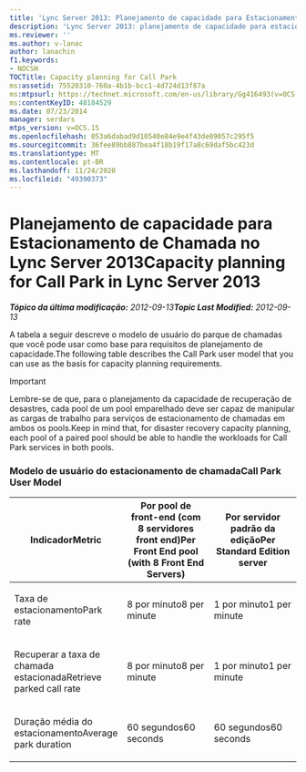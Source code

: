 ```yaml
---
title: 'Lync Server 2013: Planejamento de capacidade para Estacionamento de Chamada'
description: 'Lync Server 2013: planejamento de capacidade para estacionamento de chamadas.'
ms.reviewer: ''
ms.author: v-lanac
author: lanachin
f1.keywords:
- NOCSH
TOCTitle: Capacity planning for Call Park
ms:assetid: 75520310-760a-4b1b-bcc1-4d724d13f87a
ms:mtpsurl: https://technet.microsoft.com/en-us/library/Gg416493(v=OCS.15)
ms:contentKeyID: 48184529
ms.date: 07/23/2014
manager: serdars
mtps_version: v=OCS.15
ms.openlocfilehash: 053a6dabad9d10540e84e9e4f43de09057c295f5
ms.sourcegitcommit: 36fee89bb887bea4f18b19f17a8c69daf5bc423d
ms.translationtype: MT
ms.contentlocale: pt-BR
ms.lasthandoff: 11/24/2020
ms.locfileid: "49390373"
---
```

# <a name="capacity-planning-for-call-park-in-lync-server-2013"></a><span data-ttu-id="66c40-103">Planejamento de capacidade para Estacionamento de Chamada no Lync Server 2013</span><span class="sxs-lookup"><span data-stu-id="66c40-103">Capacity planning for Call Park in Lync Server 2013</span></span>

<div data-xmlns="http://www.w3.org/1999/xhtml">

<div class="topic" data-xmlns="http://www.w3.org/1999/xhtml" data-msxsl="urn:schemas-microsoft-com:xslt" data-cs="https://msdn.microsoft.com/">

<div data-asp="https://msdn2.microsoft.com/asp">



</div>

<div id="mainSection">

<div id="mainBody"><span data-ttu-id="66c40-104">

<span> </span></span><span class="sxs-lookup"><span data-stu-id="66c40-104">

<span> </span></span></span>

<span data-ttu-id="66c40-105">_**Tópico da última modificação:** 2012-09-13_</span><span class="sxs-lookup"><span data-stu-id="66c40-105">_**Topic Last Modified:** 2012-09-13_</span></span>

<div id="sectionSection0" class="section">

<span data-ttu-id="66c40-106">A tabela a seguir descreve o modelo de usuário do parque de chamadas que você pode usar como base para requisitos de planejamento de capacidade.</span><span class="sxs-lookup"><span data-stu-id="66c40-106">The following table describes the Call Park user model that you can use as the basis for capacity planning requirements.</span></span>

<div>


> [!IMPORTANT]  
> <span data-ttu-id="66c40-107">Lembre-se de que, para o planejamento da capacidade de recuperação de desastres, cada pool de um pool emparelhado deve ser capaz de manipular as cargas de trabalho para serviços de estacionamento de chamadas em ambos os pools.</span><span class="sxs-lookup"><span data-stu-id="66c40-107">Keep in mind that, for disaster recovery capacity planning, each pool of a paired pool should be able to handle the workloads for Call Park services in both pools.</span></span>



</div>

### <a name="call-park-user-model"></a><span data-ttu-id="66c40-108">Modelo de usuário do estacionamento de chamada</span><span class="sxs-lookup"><span data-stu-id="66c40-108">Call Park User Model</span></span>

<table>
<colgroup>
<col style="width: 33%" />
<col style="width: 33%" />
<col style="width: 33%" />
</colgroup>
<thead>
<tr class="header">
<th><span data-ttu-id="66c40-109">Indicador</span><span class="sxs-lookup"><span data-stu-id="66c40-109">Metric</span></span></th>
<th><span data-ttu-id="66c40-110">Por pool de front-end (com 8 servidores front end)</span><span class="sxs-lookup"><span data-stu-id="66c40-110">Per Front End pool (with 8 Front End Servers)</span></span></th>
<th><span data-ttu-id="66c40-111">Por servidor padrão da edição</span><span class="sxs-lookup"><span data-stu-id="66c40-111">Per Standard Edition server</span></span></th>
</tr>
</thead>
<tbody>
<tr class="odd">
<td><p><span data-ttu-id="66c40-112">Taxa de estacionamento</span><span class="sxs-lookup"><span data-stu-id="66c40-112">Park rate</span></span></p></td>
<td><p><span data-ttu-id="66c40-113">8 por minuto</span><span class="sxs-lookup"><span data-stu-id="66c40-113">8 per minute</span></span></p></td>
<td><p><span data-ttu-id="66c40-114">1 por minuto</span><span class="sxs-lookup"><span data-stu-id="66c40-114">1 per minute</span></span></p></td>
</tr>
<tr class="even">
<td><p><span data-ttu-id="66c40-115">Recuperar a taxa de chamada estacionada</span><span class="sxs-lookup"><span data-stu-id="66c40-115">Retrieve parked call rate</span></span></p></td>
<td><p><span data-ttu-id="66c40-116">8 por minuto</span><span class="sxs-lookup"><span data-stu-id="66c40-116">8 per minute</span></span></p></td>
<td><p><span data-ttu-id="66c40-117">1 por minuto</span><span class="sxs-lookup"><span data-stu-id="66c40-117">1 per minute</span></span></p></td>
</tr>
<tr class="odd">
<td><p><span data-ttu-id="66c40-118">Duração média do estacionamento</span><span class="sxs-lookup"><span data-stu-id="66c40-118">Average park duration</span></span></p></td>
<td><p><span data-ttu-id="66c40-119">60 segundos</span><span class="sxs-lookup"><span data-stu-id="66c40-119">60 seconds</span></span></p></td>
<td><p><span data-ttu-id="66c40-120">60 segundos</span><span class="sxs-lookup"><span data-stu-id="66c40-120">60 seconds</span></span></p></td>
</tr>
</tbody>
</table><span data-ttu-id="66c40-121">


</div>

</div>

<span> </span>

</div>

</div>

</span><span class="sxs-lookup"><span data-stu-id="66c40-121">


</div>

</div>

<span> </span>

</div>

</div>

</span></span></div>


